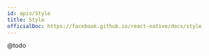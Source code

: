 ```yaml
---
id: apis/Style
title: Style
officialDoc: https://facebook.github.io/react-native/docs/style
---
```


@todo
